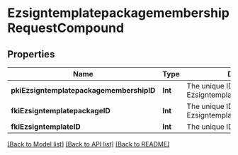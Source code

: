 # EzsigntemplatepackagemembershipRequestCompound

## Properties
Name | Type | Description | Notes
------------ | ------------- | ------------- | -------------
**pkiEzsigntemplatepackagemembershipID** | **Int** | The unique ID of the Ezsigntemplatepackagemembership | [optional] 
**fkiEzsigntemplatepackageID** | **Int** | The unique ID of the Ezsigntemplatepackage | 
**fkiEzsigntemplateID** | **Int** | The unique ID of the Ezsigntemplate | 

[[Back to Model list]](../README.md#documentation-for-models) [[Back to API list]](../README.md#documentation-for-api-endpoints) [[Back to README]](../README.md)


